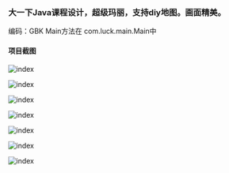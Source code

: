 ### 大一下Java课程设计，超级玛丽，支持diy地图。画面精美。
编码：GBK
Main方法在 com.luck.main.Main中
#### 项目截图
![index](http://wangjingxin.top:65530/1.jpg)

![index](http://wangjingxin.top:65530/2.jpg)

![index](http://wangjingxin.top:65530/3.jpg)

![index](http://wangjingxin.top:65530/4.jpg)

![index](http://wangjingxin.top:65530/5.jpg)

![index](http://wangjingxin.top:65530/6.jpg)

![index](http://wangjingxin.top:65530/7.jpg)
